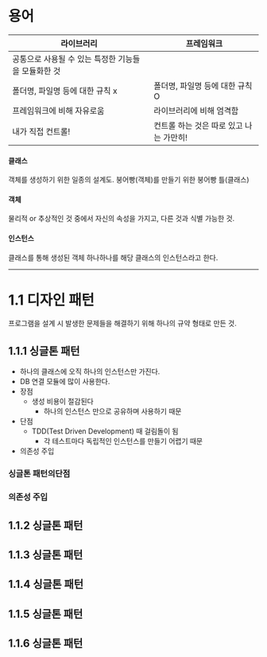 # 용어 
|라이브러리|프레임워크|
|---|---|
|공통으로 사용될 수 있는 특정한 기능들을 모듈화한 것|
|폴더명, 파일명 등에 대한 규칙 x|폴더명, 파일명 등에 대한 규칙 O|
|프레임워크에 비해 자유로움|라이브러리에 비해 엄격함|
|내가 직접 컨트롤!|컨트롤 하는 것은 따로 있고 나는 가만히!|

#### 클래스
객체를 생성하기 위한 일종의 설계도. 붕어빵(객체)를 만들기 위한 붕어빵 틀(클래스)
#### 객체
물리적 or 추상적인 것 중에서 자신의 속성을 가지고, 다른 것과 식별 가능한 것.
#### 인스턴스
클래스를 통해 생성된 객체 하나하나를 해당 클래스의 인스턴스라고 한다.

---

# 1.1 디자인 패턴
프로그램을 설계 시 발생한 문제들을 해결하기 위해 하나의 규약 형태로 만든 것.

## 1.1.1 싱글톤 패턴
- 하나의 클래스에 오직 하나의 인스턴스만 가진다.
- DB 연결 모듈에 많이 사용한다. 
- 장점
  - 생성 비용이 절감된다
    - 하나의 인스턴스 만으로 공유하며 사용하기 때문
- 단점
  - TDD(Test Driven Development) 때 걸림돌이 됨
      - 각 테스트마다 독립적인 인스턴스를 만들기 어렵기 때문
- 의존성 주입
   
### 싱글톤 패턴의단점
### 의존성 주입

## 1.1.2 싱글톤 패턴
## 1.1.3 싱글톤 패턴
## 1.1.4 싱글톤 패턴
## 1.1.5 싱글톤 패턴
## 1.1.6 싱글톤 패턴
